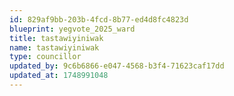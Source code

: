 ```yaml
---
id: 829af9bb-203b-4fcd-8b77-ed4d8fc4823d
blueprint: yegvote_2025_ward
title: tastawiyiniwak
name: tastawiyiniwak
type: councillor
updated_by: 9c6b6866-e047-4568-b3f4-71623caf17dd
updated_at: 1748991048
---
```

